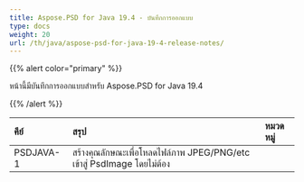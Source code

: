 ```yaml
---
title: Aspose.PSD for Java 19.4 - บันทึกการออกแบบ
type: docs
weight: 20
url: /th/java/aspose-psd-for-java-19-4-release-notes/
---
```


{{% alert color="primary" %}} 

หน้านี้มีบันทึกการออกแบบสำหรับ Aspose.PSD for Java 19.4

{{% /alert %}} 

|**คีย์**|**สรุป**|**หมวดหมู่**|
| :- | :- | :- |
|PSDJAVA-1|สร้างคุณลักษณะเพื่อโหลดไฟล์ภาพ JPEG/PNG/etc เข้าสู่ PsdImage โดยไม่ต้อง